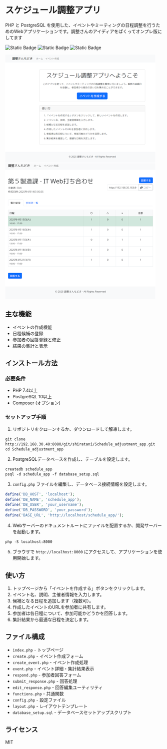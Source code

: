 # スケジュール調整アプリ

PHP と PostgreSQL を使用した、イベントやミーティングの日程調整を行うためのWebアプリケーションです。調整さんのアイディアをぱくってオンプレ版にしてます

![Static Badge](https://img.shields.io/badge/Linux-Debian-blue) 
![Static Badge](https://img.shields.io/badge/Language-PHP-red)
![Static Badge](https://img.shields.io/badge/DB-Postgresql-blue)

![タイトルスクショ](./ss0.png)
![集計スクショ](./ss1.png)
## 主な機能

- イベントの作成機能
- 日程候補の登録
- 参加者の回答登録と修正
- 結果の集計と表示

## インストール方法

### 必要条件

- PHP 7.4以上
- PostgreSQL 10以上
- Composer (オプション)

### セットアップ手順

1. リポジトリをクローンするか、ダウンロードして解凍します。

```
git clone http://192.168.30.40:8080/git/shiratani/Schedule_adjustment_app.git
cd Schedule_adjustment_app
```

2. PostgreSQLデータベースを作成し、テーブルを設定します。

```
createdb schedule_app
psql -d schedule_app -f database_setup.sql
```

3. `config.php` ファイルを編集し、データベース接続情報を設定します。

```php
define('DB_HOST', 'localhost');
define('DB_NAME', 'schedule_app');
define('DB_USER', 'your_username');
define('DB_PASSWORD', 'your_password');
define('BASE_URL', 'http://localhost/schedule_app/');
```

4. Webサーバーのドキュメントルートにファイルを配置するか、開発サーバーを起動します。

```
php -S localhost:8000
```

5. ブラウザで `http://localhost:8000` にアクセスして、アプリケーションを使用開始します。

## 使い方

1. トップページから「イベントを作成する」ボタンをクリックします。
2. イベント名、説明、主催者情報を入力します。
3. 候補となる日程を追加します（複数可）。
4. 作成したイベントのURLを参加者に共有します。
5. 参加者は各日程について、参加可能かどうかを回答します。
6. 集計結果から最適な日程を決定します。

## ファイル構成

- `index.php` - トップページ
- `create.php` - イベント作成フォーム
- `create_event.php` - イベント作成処理
- `event.php` - イベント詳細・集計結果表示
- `respond.php` - 参加者回答フォーム
- `submit_response.php` - 回答処理
- `edit_response.php` - 回答編集ユーティリティ
- `functions.php` - 共通関数
- `config.php` - 設定ファイル
- `layout.php` - レイアウトテンプレート
- `database_setup.sql` - データベースセットアップスクリプト

## ライセンス

MIT
